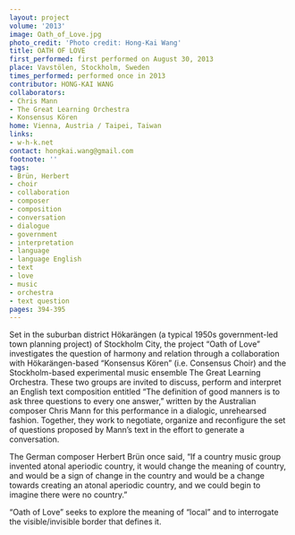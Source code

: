 ```yaml
---
layout: project
volume: '2013'
image: Oath_of_Love.jpg
photo_credit: 'Photo credit: Hong-Kai Wang'
title: OATH OF LOVE
first_performed: first performed on August 30, 2013
place: Vavstölen, Stockholm, Sweden
times_performed: performed once in 2013
contributor: HONG-KAI WANG
collaborators:
- Chris Mann
- The Great Learning Orchestra
- Konsensus Kören
home: Vienna, Austria / Taipei, Taiwan
links:
- w-h-k.net
contact: hongkai.wang@gmail.com
footnote: ''
tags:
- Brün, Herbert
- choir
- collaboration
- composer
- composition
- conversation
- dialogue
- government
- interpretation
- language
- language English
- text
- love
- music
- orchestra
- text question
pages: 394-395
---
```


Set in the suburban district Hökarängen (a typical 1950s government-led town planning project) of Stockholm City, the project “Oath of Love” investigates the question of harmony and relation through a collaboration with Hökarängen-based “Konsensus Kören” (i.e. Consensus Choir) and the Stockholm-based experimental music ensemble The Great Learning Orchestra. These two groups are invited to discuss, perform and  interpret an English text composition entitled “The definition of good manners is to ask three questions to every one answer,” written by the Australian composer Chris Mann for this performance in a dialogic, unrehearsed fashion. Together, they work to negotiate, organize and reconfigure the set of questions proposed by Mann’s text in the effort to generate a conversation.

The German composer Herbert Brün once said, “If a country music group invented atonal aperiodic country, it would change the meaning of country, and would be a sign of change in the country and would be a change towards creating an atonal aperiodic country, and we could begin to imagine there were no country.”

“Oath of Love” seeks to explore the meaning of “local” and to interrogate the visible/invisible border that defines it.
